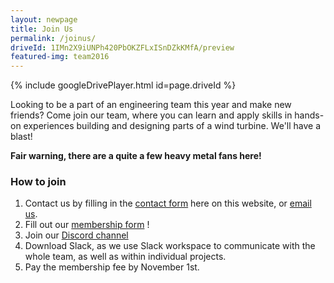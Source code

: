 ```yaml
---
layout: newpage
title: Join Us
permalink: /joinus/
driveId: 1IMn2X9iUNPh420PbOKZFLxISnDZkKMfA/preview
featured-img: team2016
---
```


{% include googleDrivePlayer.html id=page.driveId %}

Looking to be a part of an engineering team this year and make new friends? Come join our team, where you can learn and apply skills in hands-on experiences building and designing parts of a wind turbine. We'll have a blast!

 **Fair warning, there are a quite a few heavy metal fans here!**

### How to join

1. Contact us by filling in the [contact form](https://windenergydesign.com/contact) here on this website, or [email us](mailto:{{site.email}}).
2. Fill out our [membership form](https://forms.gle/shpFyYurkM1quY3K7 "2021-2022 WE Design Membership Form") !
3. Join our [Discord channel](https://discord.gg/zzbAa5yQUn)
4. Download Slack, as we use Slack workspace to communicate with the whole team, as well as within individual projects.
5. Pay the membership fee by November 1st.
